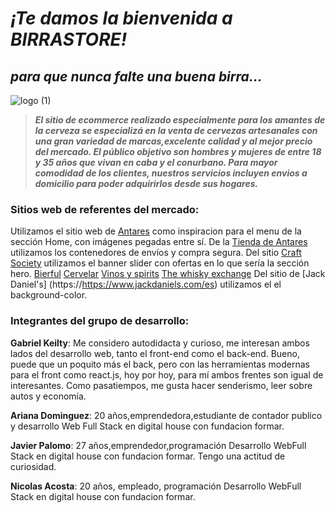 # ***¡Te damos la bienvenida a BIRRASTORE!***
## ***para que nunca falte una buena birra...***
![logo (1)](https://user-images.githubusercontent.com/87153984/128464407-fafe457c-6440-463d-9633-bfc81168d8b6.png)

> ***El sitio de ecommerce realizado especialmente para los amantes de la cerveza se especializá en la venta de cervezas artesanales con una gran variedad de marcas,excelente calidad y al mejor precio del mercado.
El público objetivo son hombres y mujeres de entre 18 y 35 años
que vivan en caba y el conurbano. Para mayor comodidad de los clientes, nuestros servicios incluyen envios a domicilio para poder adquirirlos desde sus hogares.*** 

### Sitios web de referentes del mercado:

 Utilizamos el sitio web de [Antares](https://www.cervezaantares.com/) como inspiracion para el menu de la sección Home, con imágenes pegadas entre sí.
 De la [Tienda de Antares](https://tienda.cervezaantares.com/) utilizamos los contenedores de envíos y compra segura.
  Del sitio [Craft Society](https://www.craftsociety.com.ar/) utilizamos el banner slider con ofertas en lo que sería la sección hero.
 [Bierful](https://tienda.bierful.com/)
 [Cervelar](https://cervelar.com.ar/)
 [Vinos y spirits](https://www.vinosyspirits.com/)
 [The whisky exchange](https://www.thewhiskyexchange.com/)
 Del sitio de [Jack Daniel's] (https://https://www.jackdaniels.com/es) utilizamos el el background-color.

### Integrantes del grupo de desarrollo:

**Gabriel Keilty**: Me considero autodidacta y curioso, me interesan ambos lados
del desarrollo web, tanto el front-end como el back-end. Bueno, puede que
un poquito más el back, pero con las herramientas modernas para el front
como react.js, hoy por hoy, para mí ambos frentes son igual de interesantes.
Como pasatiempos, me gusta hacer senderismo, leer sobre autos y economía.

**Ariana Dominguez**: 20 años,emprendedora,estudiante de contador publico y desarrollo Web Full Stack en digital house con fundacion formar.

**Javier Palomo**: 27 años,emprendedor,programación Desarrollo WebFull Stack en digital house con fundacion formar. Tengo una actitud de curiosidad.

**Nicolas Acosta**: 20 años, empleado, programación Desarrollo WebFull Stack en digital house con fundacion formar.